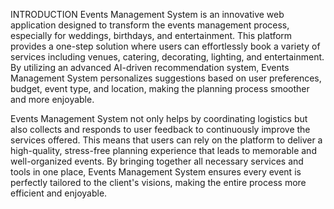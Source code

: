 INTRODUCTION
Events Management System is an innovative web application designed to transform the events management process, especially for weddings, birthdays, and entertainment. This platform provides a one-step solution where users can effortlessly book a variety of services including venues, catering, decorating, lighting, and entertainment. By utilizing an advanced AI-driven recommendation system, Events Management System personalizes suggestions based on user preferences, budget, event type, and location, making the planning process smoother and more enjoyable.

Events Management System not only helps by coordinating logistics but also collects and responds to user feedback to continuously improve the services offered. This means that users can rely on the platform to deliver a high-quality, stress-free planning experience that leads to memorable and well-organized events. By bringing together all necessary services and tools in one place, Events Management System ensures every event is perfectly tailored to the client's visions, making the entire process more efficient and enjoyable.

